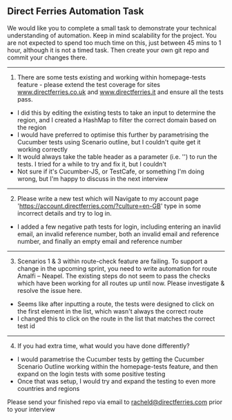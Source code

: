 ## Direct Ferries Automation Task

We would like you to complete a small task to demonstrate your technical understanding of automation. Keep in mind scalability for the project. You are not expected to spend too much time on this, just between 45 mins to 1 hour, although it is not a timed task. Then create your own git repo and commit your changes there.

---    

1. There are some tests existing and working within homepage-tests feature - please extend the test coverage for sites www.directferries.co.uk and www.directferries.it and ensure all the tests pass.
- I did this by editing the existing tests to take an input to determine the region, and I created a HashMap to filter the correct domain based on the region
- I would have preferred to optimise this further by parametrising the Cucumber tests using Scenario outline, but I couldn't quite get it working correctly
- It would always take the table header as a parameter (i.e. '<region>') to run the tests. I tried for a while to try and fix it, but I couldn't
- Not sure if it's Cucumber-JS, or TestCafe, or something I'm doing wrong, but I'm happy to discuss in the next interview

---

2. Please write a new test which will Navigate to my account page 'https://account.directferries.com/?culture=en-GB' type in some incorrect details and try to log in.
- I added a few negative path tests for login, including entering an inavlid email, an invalid reference number, both an invalid email and reference number, and finally an empty email and reference number
   
---

3. Scenarios 1 & 3 within route-check feature are failing. To support a change in the upcoming sprint, you need to write automation for route Amalfi – Neapel. The existing steps do not seem to pass the checks which have been working for all routes up until now. Please investigate & resolve the issue here.
- Seems like after inputting a route, the tests were designed to click on the first element in the list, which wasn't always the correct route
- I changed this to click on the route in the list that matches the correct test id

---

4. If you had extra time, what would you have done differently?
- I would parametrise the Cucumber tests by getting the Cucumber Scenario Outline working within the homepage-tests feature, and then expand on the login tests with some positive testing
- Once that was setup, I would try and expand the testing to even more countries and regions

Please send your finished repo via email to racheld@directferries.com prior to your interview
